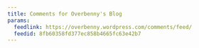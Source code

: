 ```yaml
---
title: Comments for Overbenny's Blog
params:
  feedlink: https://overbenny.wordpress.com/comments/feed/
  feedid: 8fb60358fd377ec858b4665fc63e42b7
---
```

